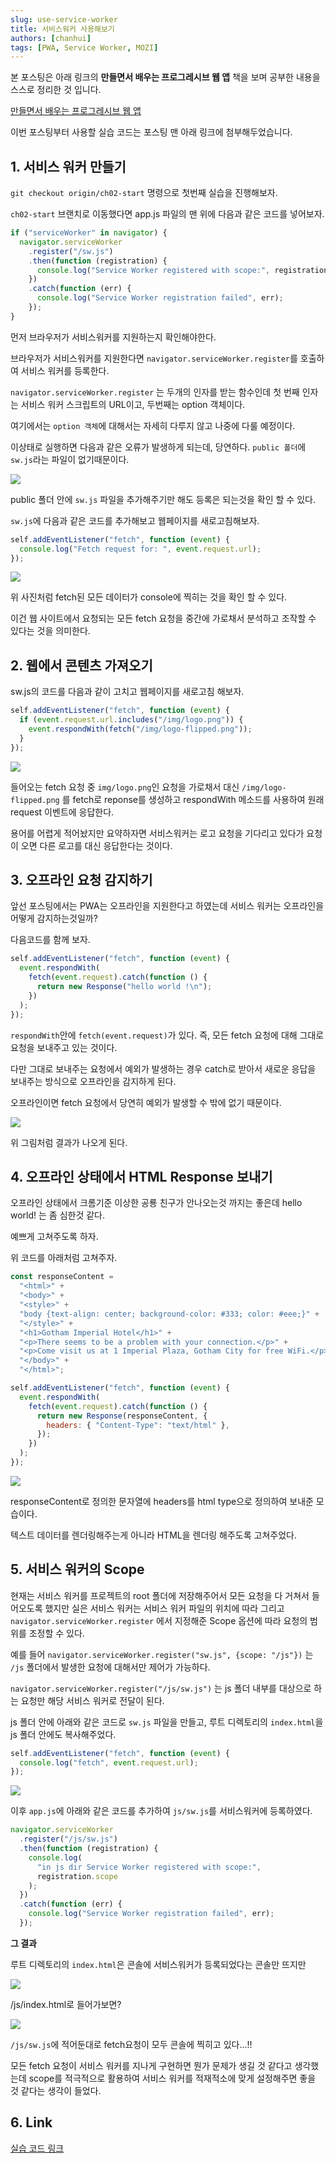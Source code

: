 ```yaml
---
slug: use-service-worker
title: 서비스워커 사용해보기
authors: [chanhui]
tags: [PWA, Service Worker, MOZI]
---
```


본 포스팅은 아래 링크의 **만들면서 배우는 프로그레시브 웹 앱** 책을 보며 공부한 내용을 스스로 정리한 것 입니다.

[만들면서 배우는 프로그레시브 웹 앱](https://www.aladin.co.kr/shop/wproduct.aspx?ItemId=190254386)

이번 포스팅부터 사용할 실습 코드는 포스팅 맨 아래 링크에 첨부해두었습니다.

## 1. 서비스 워커 만들기

`git checkout origin/ch02-start` 명령으로 첫번째 실습을 진행해보자.

`ch02-start` 브랜치로 이동했다면 app.js 파일의 맨 위에 다음과 같은 코드를 넣어보자.

```jsx
if ("serviceWorker" in navigator) {
  navigator.serviceWorker
    .register("/sw.js")
    .then(function (registration) {
      console.log("Service Worker registered with scope:", registration.scope);
    })
    .catch(function (err) {
      console.log("Service Worker registration failed", err);
    });
}
```

<!--truncate-->

먼저 브라우저가 서비스워커를 지원하는지 확인해야한다.

브라우저가 서비스워커를 지원한다면 `navigator.serviceWorker.register`를 호출하여 서비스 워커를 등록한다.

`navigator.serviceWorker.register` 는 두개의 인자를 받는 함수인데 첫 번째 인자는 서비스 워커 스크립트의 URL이고, 두번째는 option 객체이다.

여기에서는 `option 객체`에 대해서는 자세히 다루지 않고 나중에 다룰 예정이다.

이상태로 실행하면 다음과 같은 오류가 발생하게 되는데, 당연하다. `public 폴더`에 `sw.js`라는 파일이 없기때문이다.

![](https://velog.velcdn.com/images/hancihu/post/3640da62-ece5-4c8c-8cfe-a6f8bca8bc36/image.png)

public 폴더 안에 `sw.js` 파일을 추가해주기만 해도 등록은 되는것을 확인 할 수 있다.

`sw.js`에 다음과 같은 코드를 추가해보고 웹페이지를 새로고침해보자.

```jsx
self.addEventListener("fetch", function (event) {
  console.log("Fetch request for: ", event.request.url);
});
```

![](https://velog.velcdn.com/images/hancihu/post/1dddd78c-e12d-4371-962b-bd5536702193/image.png)

위 사진처럼 fetch된 모든 데이터가 console에 찍히는 것을 확인 할 수 있다.

이건 웹 사이트에서 요청되는 모든 fetch 요청을 중간에 가로채서 분석하고 조작할 수 있다는 것을 의미한다.

## 2. 웹에서 콘텐츠 가져오기

sw.js의 코드를 다음과 같이 고치고 웹페이지를 새로고침 해보자.

```jsx
self.addEventListener("fetch", function (event) {
  if (event.request.url.includes("/img/logo.png")) {
    event.respondWith(fetch("/img/logo-flipped.png"));
  }
});
```

![](https://velog.velcdn.com/images/hancihu/post/91a65ada-ea5a-44db-8b55-e6e9337cbd12/image.png)

들어오는 fetch 요청 중 `img/logo.png`인 요청을 가로채서 대신 `/img/logo-flipped.png` 를 fetch로 reponse를 생성하고 respondWith 메소드를 사용하여 원래 request 이벤트에 응답한다.

용어를 어렵게 적어놨지만 요약하자면 서비스워커는 로고 요청을 기다리고 있다가 요청이 오면 다른 로고를 대신 응답한다는 것이다.

## 3. 오프라인 요청 감지하기

앞선 포스팅에서는 PWA는 오프라인을 지원한다고 하였는데 서비스 워커는 오프라인을 어떻게 감지하는것일까?

다음코드를 함께 보자.

```jsx
self.addEventListener("fetch", function (event) {
  event.respondWith(
    fetch(event.request).catch(function () {
      return new Response("hello world !\n");
    })
  );
});
```

`respondWith`안에 `fetch(event.request)`가 있다. 즉, 모든 fetch 요청에 대해 그대로 요청을 보내주고 있는 것이다.

다만 그대로 보내주는 요청에서 예외가 발생하는 경우 catch로 받아서 새로운 응답을 보내주는 방식으로 오프라인을 감지하게 된다.

오프라인이면 fetch 요청에서 당연히 예외가 발생할 수 밖에 없기 때문이다.

![](https://velog.velcdn.com/images/hancihu/post/bb879676-dd9b-4d5a-a620-dbc88c076f22/image.png)

위 그림처럼 결과가 나오게 된다.

## 4. 오프라인 상태에서 HTML Response 보내기

오프라인 상태에서 크롬기준 이상한 공룡 친구가 안나오는것 까지는 좋은데 hello world! 는 좀 심한것 같다.

예쁘게 고쳐주도록 하자.

위 코드를 아래처럼 고쳐주자.

```jsx
const responseContent =
  "<html>" +
  "<body>" +
  "<style>" +
  "body {text-align: center; background-color: #333; color: #eee;}" +
  "</style>" +
  "<h1>Gotham Imperial Hotel</h1>" +
  "<p>There seems to be a problem with your connection.</p>" +
  "<p>Come visit us at 1 Imperial Plaza, Gotham City for free WiFi.</p>" +
  "</body>" +
  "</html>";

self.addEventListener("fetch", function (event) {
  event.respondWith(
    fetch(event.request).catch(function () {
      return new Response(responseContent, {
        headers: { "Content-Type": "text/html" },
      });
    })
  );
});
```

![](https://velog.velcdn.com/images/hancihu/post/8708f3fe-f53b-45a1-bb98-62afe6d87a0b/image.png)

responseContent로 정의한 문자열에 headers를 html type으로 정의하여 보내준 모습이다.

텍스트 데이터를 렌더링해주는게 아니라 HTML을 렌더링 해주도록 고쳐주었다.

## 5. 서비스 워커의 Scope

현재는 서비스 워커를 프로젝트의 root 폴더에 저장해주어서 모든 요청을 다 거쳐서 들어오도록 했지만 실은 서비스 워커는 서비스 워커 파일의 위치에 따라 그리고 `navigator.serviceWorker.register` 에서 지정해준 Scope 옵션에 따라 요청의 범위를 조정할 수 있다.

예를 들어 `navigator.serviceWorker.register("sw.js", {scope: "/js"})` 는 `/js` 폴더에서 발생한 요청에 대해서만 제어가 가능하다.

`navigator.serviceWorker.register("/js/sw.js")` 는 js 폴더 내부를 대상으로 하는 요청만 해당 서비스 워커로 전달이 된다.

js 폴더 안에 아래와 같은 코드로 `sw.js` 파일을 만들고, 루트 디렉토리의 `index.html`을 js 폴더 안에도 복사해주었다.

```jsx
self.addEventListener("fetch", function (event) {
  console.log("fetch", event.request.url);
});
```

![](https://velog.velcdn.com/images/hancihu/post/0162ae42-4c67-4803-9a06-d32b9f48663b/image.png)

이후 `app.js`에 아래와 같은 코드를 추가하여 `js/sw.js`를 서비스워커에 등록하였다.

```jsx
navigator.serviceWorker
  .register("/js/sw.js")
  .then(function (registration) {
    console.log(
      "in js dir Service Worker registered with scope:",
      registration.scope
    );
  })
  .catch(function (err) {
    console.log("Service Worker registration failed", err);
  });
```

**그 결과**

루트 디렉토리의 `index.html`은 콘솔에 서비스워커가 등록되었다는 콘솔만 뜨지만

![](https://velog.velcdn.com/images/hancihu/post/f366e611-b78b-44f8-8d3d-a48a30d6de9c/image.png)

/js/index.html로 들어가보면?

![](https://velog.velcdn.com/images/hancihu/post/86d38ace-c137-4964-81cf-1b0acf4b95aa/image.png)

`/js/sw.js`에 적어둔대로 fetch요청이 모두 콘솔에 찍히고 있다…!!

모든 fetch 요청이 서비스 워커를 지나게 구현하면 뭔가 문제가 생길 것 같다고 생각했는데 scope를 적극적으로 활용하여 서비스 워커를 적재적소에 맞게 설정해주면 좋을 것 같다는 생각이 들었다.

## 6. Link

[실습 코드 링크](https://github.com/TalAter/gotham_imperial_hotel)
